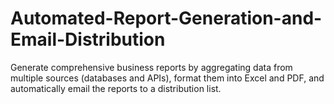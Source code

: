 # Automated-Report-Generation-and-Email-Distribution
Generate comprehensive business reports by aggregating data from multiple sources (databases and APIs), format them into Excel and PDF, and automatically email the reports to a distribution list.
